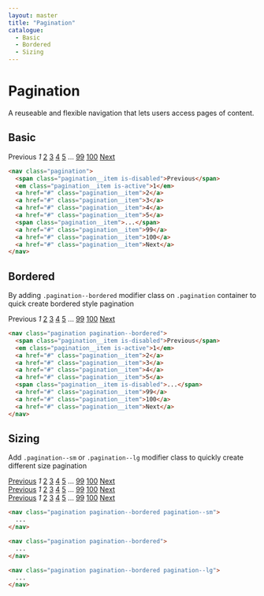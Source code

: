 ```yaml
---
layout: master
title: "Pagination"
catalogue:
  - Basic
  - Bordered
  - Sizing
---
```


# Pagination
A reuseable and flexible navigation that lets users access pages of content.

## Basic

<div class="mb-6">
  <nav class="pagination">
    <span class="pagination__item is-disabled">Previous</span>
    <em class="pagination__item is-active">1</em>
    <a href="#" class="pagination__item">2</a>
    <a href="#" class="pagination__item">3</a>
    <a href="#" class="pagination__item">4</a>
    <a href="#" class="pagination__item">5</a>
    <span class="pagination__item">...</span>
    <a href="#" class="pagination__item">99</a>
    <a href="#" class="pagination__item">100</a>
    <a href="#" class="pagination__item">Next</a>
  </nav>
</div>

```html
<nav class="pagination">
  <span class="pagination__item is-disabled">Previous</span>
  <em class="pagination__item is-active">1</em>
  <a href="#" class="pagination__item">2</a>
  <a href="#" class="pagination__item">3</a>
  <a href="#" class="pagination__item">4</a>
  <a href="#" class="pagination__item">5</a>
  <span class="pagination__item">...</span>
  <a href="#" class="pagination__item">99</a>
  <a href="#" class="pagination__item">100</a>
  <a href="#" class="pagination__item">Next</a>
</nav>
```

## Bordered

By adding `.pagination--bordered` modifier class on `.pagination` container to quick create bordered style pagination

<div class="mb-6">
  <nav class="pagination pagination--bordered">
    <span class="pagination__item is-disabled">Previous</span>
    <em class="pagination__item is-active">1</em>
    <a href="#" class="pagination__item">2</a>
    <a href="#" class="pagination__item">3</a>
    <a href="#" class="pagination__item">4</a>
    <a href="#" class="pagination__item">5</a>
    <span class="pagination__item is-disabled">...</span>
    <a href="#" class="pagination__item">99</a>
    <a href="#" class="pagination__item">100</a>
    <a href="#" class="pagination__item">Next</a>
  </nav>
</div>

```html
<nav class="pagination pagination--bordered">
  <span class="pagination__item is-disabled">Previous</span>
  <em class="pagination__item is-active">1</em>
  <a href="#" class="pagination__item">2</a>
  <a href="#" class="pagination__item">3</a>
  <a href="#" class="pagination__item">4</a>
  <a href="#" class="pagination__item">5</a>
  <span class="pagination__item is-disabled">...</span>
  <a href="#" class="pagination__item">99</a>
  <a href="#" class="pagination__item">100</a>
  <a href="#" class="pagination__item">Next</a>
</nav>
```

## Sizing

Add `.pagination--sm` or `.pagination--lg` modifier class to quickly create different size pagination

<div class="mb-6">
  <nav class="pagination pagination--bordered pagination--sm">
    <a href="#" class="pagination__item">Previous</a>
    <em class="pagination__item is-active">1</em>
    <a href="#" class="pagination__item">2</a>
    <a href="#" class="pagination__item">3</a>
    <a href="#" class="pagination__item">4</a>
    <a href="#" class="pagination__item">5</a>
    <span class="pagination__item">...</span>
    <a href="#" class="pagination__item">99</a>
    <a href="#" class="pagination__item">100</a>
    <a href="#" class="pagination__item">Next</a>
  </nav>
</div>

<div class="mb-6">
  <nav class="pagination pagination--bordered">
    <a href="#" class="pagination__item">Previous</a>
    <em class="pagination__item is-active">1</em>
    <a href="#" class="pagination__item">2</a>
    <a href="#" class="pagination__item">3</a>
    <a href="#" class="pagination__item">4</a>
    <a href="#" class="pagination__item">5</a>
    <span class="pagination__item">...</span>
    <a href="#" class="pagination__item">99</a>
    <a href="#" class="pagination__item">100</a>
    <a href="#" class="pagination__item">Next</a>
  </nav>
</div>

<div class="mb-6">
  <nav class="pagination pagination--bordered pagination--lg">
    <a href="#" class="pagination__item">Previous</a>
    <em class="pagination__item is-active">1</em>
    <a href="#" class="pagination__item">2</a>
    <a href="#" class="pagination__item">3</a>
    <a href="#" class="pagination__item">4</a>
    <a href="#" class="pagination__item">5</a>
    <span class="pagination__item">...</span>
    <a href="#" class="pagination__item">99</a>
    <a href="#" class="pagination__item">100</a>
    <a href="#" class="pagination__item">Next</a>
  </nav>
</div>

```html
<nav class="pagination pagination--bordered pagination--sm">
  ...
</nav>

<nav class="pagination pagination--bordered">
  ...
</nav>

<nav class="pagination pagination--bordered pagination--lg">
  ...
</nav>
```
